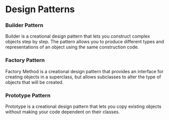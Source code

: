 # Design Patterns

### Builder Pattern
Builder is a creational design pattern that lets you construct complex objects step by step. The pattern allows you to produce different types and representations of an object using the same construction code.

### Factory Pattern
Factory Method is a creational design pattern that provides an interface for creating objects in a superclass, but allows subclasses to alter the type of objects that will be created.

### Prototype Pattern
Prototype is a creational design pattern that lets you copy existing objects without making your code dependent on their classes.
